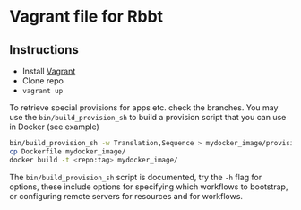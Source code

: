 # Vagrant file for Rbbt

## Instructions

* Install [Vagrant](http://www.vagrantup.com)
* Clone repo
* `vagrant up`

To retrieve special provisions for apps etc. check the branches. You may use
the `bin/build_provision_sh` to build a provision script that you can use in
Docker (see example)

```bash
bin/build_provision_sh -w Translation,Sequence > mydocker_image/provision.sh
cp Dockerfile mydocker_image/
docker build -t <repo:tag> mydocker_image/
```

The `bin/build_provision_sh` script is documented, try the `-h` flag for
options, these include options for specifying which workflows to bootstrap, or 
configuring remote servers for resources and for workflows.
